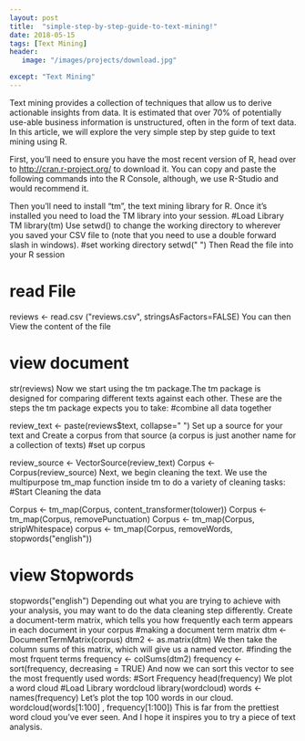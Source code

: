 ```yaml
---
layout: post
title:  "simple-step-by-step-guide-to-text-mining!"
date: 2018-05-15
tags: [Text Mining]
header:
   image: "/images/projects/download.jpg"

except: "Text Mining"
---
```


 Text mining provides a collection of techniques that allow us to derive actionable insights from data. 
 It is estimated that over 70% of potentially use-able business information is unstructured, often in the form of text data.
 In this article, we will explore the very simple step by step guide to text mining using R.
 
 
 First, you’ll need to ensure you have the most recent version of R, head over to http://cran.r-project.org/ to download it.
You can copy and paste the following commands into the R Console, although, we use R-Studio and would recommend it.

Then you’ll need to install “tm”, the text mining library for R.
Once it’s installed you need to load the TM library into your session.
#Load Library TM
library(tm)
Use setwd() to change the working directory to wherever you saved your CSV file to (note that you need to use a double forward slash in windows).
#set working directory
setwd(" ")
Then Read the file into your R session
# read File
reviews <- read.csv ("reviews.csv", stringsAsFactors=FALSE)
You can then View the content of the file
# view document 
str(reviews)
Now we start using the tm package.The tm package is designed for comparing different texts against each other. These are the steps the tm package expects you to take:
#combine all data together

review_text <- paste(reviews$text, collapse=" ")
Set up a source for your text and Create a corpus from that source (a corpus is just another name for a collection of texts)
#set up corpus

review_source <- VectorSource(review_text)
Corpus <- Corpus(review_source)
Next, we begin cleaning the text. We use the multipurpose tm_map function inside tm to do a variety of cleaning tasks:
#Start Cleaning the data

Corpus <- tm_map(Corpus, content_transformer(tolower))
Corpus <- tm_map(Corpus, removePunctuation)
Corpus <- tm_map(Corpus, stripWhitespace)
corpus <- tm_map(Corpus, removeWords, stopwords("english"))

# view Stopwords
stopwords("english")
Depending out what you are trying to achieve with your analysis, you may want to do the data cleaning step differently. 
 Create a document-term matrix, which tells you how frequently each term appears in each document in your corpus
#making a document term matrix
dtm <- DocumentTermMatrix(corpus)
dtm2 <- as.matrix(dtm)
We then take the column sums of this matrix, which will give us a named vector.
#finding the most frquent terms
frequency <- colSums(dtm2)
frequency <- sort(frequency, decreasing = TRUE)
And now we can sort this vector to see the most frequently used words:
#Sort Frequency
head(frequency)
We plot a word cloud
#Load Library wordcloud
library(wordcloud)
words <- names(frequency)
Let’s plot the top 100 words in our cloud.
wordcloud(words[1:100] , frequency[1:100])
This is far from the prettiest word cloud you’ve ever seen. And I hope it inspires you to try a piece of text analysis.